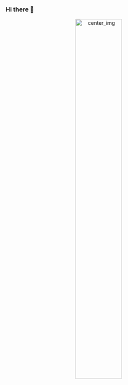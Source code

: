### Hi there 👋
<p align="center">
	<img src="https://avatars.githubusercontent.com/u/33486745?v=4" alt="center_img" width="50%" height="50%"/>
</p>
